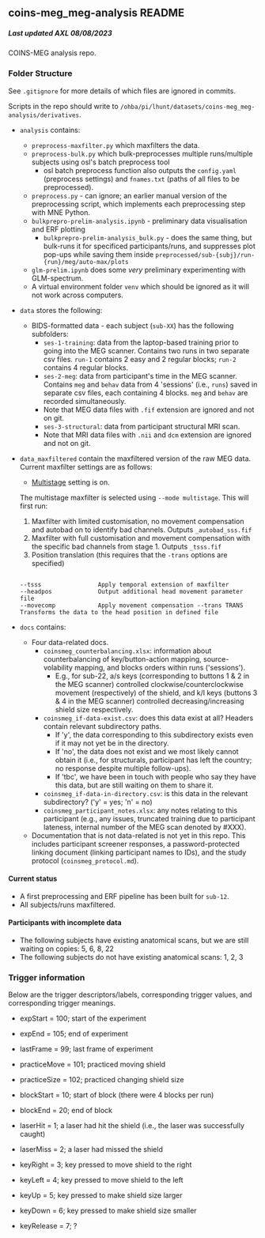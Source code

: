 ## coins-meg_meg-analysis README

##### Last updated AXL 08/08/2023

COINS-MEG analysis repo.

### Folder Structure

See `.gitignore` for more details of which files are ignored in commits.

Scripts in the repo should write to `/ohba/pi/lhunt/datasets/coins-meg_meg-analysis/derivatives`.

- `analysis` contains:

  - `preprocess-maxfilter.py` which maxfilters the data.
  - `preprocess-bulk.py` which bulk-preprocesses multiple runs/multiple subjects using osl's batch preprocess tool
    - osl batch preprocess function also outputs the `config.yaml` (preprocess settings) and `fnames.txt` (paths of all files to be preprocessed).
  - `preprocess.py` - can ignore; an earlier manual version of the preprocessing script, which implements each preprocessing step with MNE Python.
  - `bulkprepro-prelim-analysis.ipynb` - preliminary data visualisation and ERF plotting
    - `bulkprepro-prelim-analysis_bulk.py` - does the same thing, but bulk-runs it for specificed participants/runs, and suppresses plot pop-ups while saving them inside `preprocessed/sub-{subj}/run-{run}/meg/auto-max/plots`
  - `glm-prelim.ipynb` does some _very_ preliminary experimenting with GLM-spectrum.
  - A virtual environment folder `venv` which should be ignored as it will not work across computers.
- `data` stores the following:

  - BIDS-formatted data - each subject (`sub-XX`) has the following subfolders:
    - `ses-1-training`: data from the laptop-based training prior to going into the MEG scanner. Contains two runs in two separate csv files. `run-1` contains 2 easy and 2 regular blocks; `run-2` contains 4 regular blocks.
    - `ses-2-meg`: data from participant's time in the MEG scanner. Contains `meg` and `behav` data from 4 'sessions' (i.e., `runs`) saved in separate csv files, each containing 4 blocks. `meg` and `behav` are recorded simultaneously.
    - Note that MEG data files with `.fif` extension are ignored and not on git.
    - `ses-3-structural`: data from participant structural MRI scan.
    - Note that MRI data files with `.nii` and `dcm` extension are ignored and not on git.
- `data_maxfiltered` contain the maxfiltered version of the raw MEG data. Current maxfilter settings are as follows:

  - [Multistage](https://github.com/OHBA-analysis/osl/tree/main/osl/maxfilter#multistage) setting is on.

  The multistage maxfilter is selected using `--mode multistage`. This will first run:

  1. Maxfilter with limited customisation, no movement compensation and autobad on to identify bad channels. Outputs `_autobad_sss.fif`
  2. Maxfilter with full customisation and movement compensation with the specific bad channels from stage 1. Outputs `_tsss.fif`
  3. Position translation (this requires that the `-trans` options are specified)

  ```

  --tsss                Apply temporal extension of maxfilter 
  --headpos             Output additional head movement parameter file  
  --movecomp            Apply movement compensation --trans TRANS         Transforms the data to the head position in defined file
  ```

- `docs` contains:

  - Four data-related docs.
    - `coinsmeg_counterbalancing.xlsx`: information about counterbalancing of key/button-action mapping, source-volability mapping, and blocks orders within runs ('sessions').
      - E.g., for sub-22, a/s keys (corresponding to buttons 1 & 2 in the MEG scanner) controlled clockwise/counterclockwise movement (respectively) of the shield, and k/l keys (buttons 3 & 4 in the MEG scanner) controlled decreasing/increasing shield size respectively.
    - `coinsmeg_if-data-exist.csv`: does this data exist at all? Headers contain relevant subdirectory paths.
      - If 'y', the data corresponding to this subdirectory exists even if it may not yet be in the directory.
      - If 'no', the data does not exist and we most likely cannot obtain it (i.e., for structurals, participant has left the country; no response despite multiple follow-ups).
      - If 'tbc', we have been in touch with people who say they have this data, but are still waiting on them to share it.
    - `coinsmeg_if-data-in-directory.csv`: is this data in the relevant subdirectory? ('y' = yes; 'n' = no)
    - `coinsmeg_participant_notes.xlsx`: any notes relating to this participant (e.g., any issues, truncated training due to participant lateness, internal number of the MEG scan denoted by #XXX).
  - Documentation that is not data-related is not yet in this repo. This includes participant screener responses, a password-protected linking document (linking participant names to IDs), and the study protocol (`coinsmeg_protocol.md`).

#### Current status

- A first preprocessing and ERF pipeline has been built for `sub-12`.
- All subjects/runs maxfiltered.

#### Participants with incomplete data

- The following subjects have existing anatomical scans, but we are still waiting on copies: 5, 6, 8, 22
- The following subjects do not have existing anatomical scans: 1, 2, 3


### Trigger information

Below are the trigger descriptors/labels, corresponding trigger values, and corresponding trigger meanings.

* expStart = 100; start of the experiment
* expEnd = 105; end of experiment

* lastFrame = 99; last frame of experiment
* practiceMove = 101; practiced moving shield

* practiceSize = 102; practiced changing shield size
* blockStart = 10; start of block (there were 4 blocks per run)

* blockEnd = 20; end of block
* laserHit = 1; a laser had hit the shield (i.e., the laser was successfully caught)

* laserMiss = 2; a laser had missed the shield
* keyRight = 3; key pressed to move shield to the right

* keyLeft = 4; key pressed to move shield to the left
* keyUp = 5; key pressed to make shield size larger

* keyDown = 6; key pressed to make shield size smaller
* keyRelease = 7; ?
